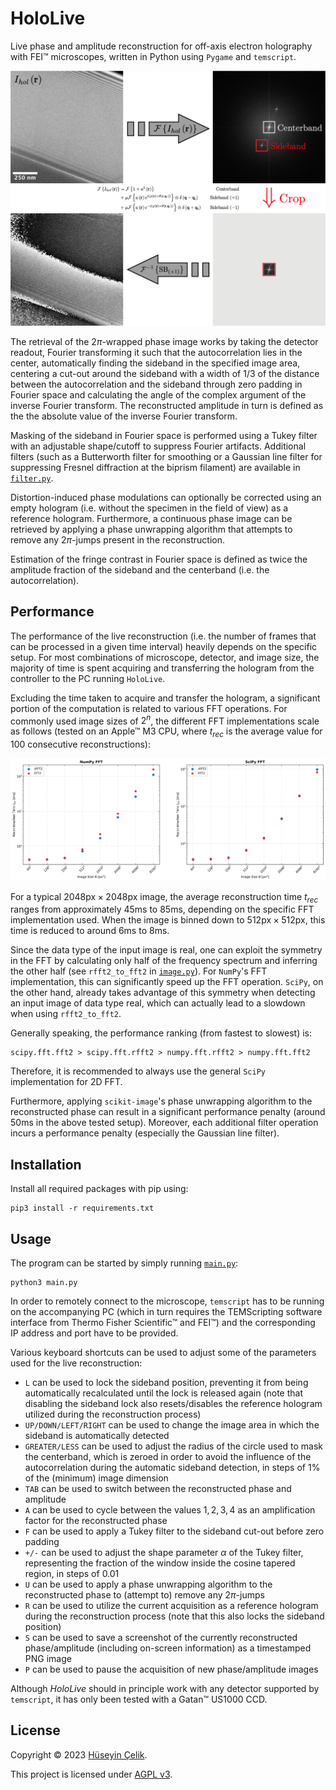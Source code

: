# HoloLive
Live phase and amplitude reconstruction for off-axis electron holography with FEI™ microscopes, written in Python using `Pygame` and `temscript`.

![Off-Axis Electron Holography Phase Reconstruction](/docs/TEM-off-axis-holography-reconstruction.png)

The retrieval of the $2\pi$-wrapped phase image works by taking the detector readout, Fourier transforming it such that the autocorrelation lies in the center, automatically finding the sideband in the specified image area, centering a cut-out around the sideband with a width of $1/3$ of the distance between the autocorrelation and the sideband through zero padding in Fourier space and calculating the angle of the complex argument of the inverse Fourier transform. The reconstructed amplitude in turn is defined as the the absolute value of the inverse Fourier transform.

Masking of the sideband in Fourier space is performed using a Tukey filter with an adjustable shape/cutoff to suppress Fourier artifacts. Additional filters (such as a Butterworth filter for smoothing or a Gaussian line filter for suppressing Fresnel diffraction at the biprism filament) are available in [`filter.py`](src/filter.py).

Distortion-induced phase modulations can optionally be corrected using an empty hologram (i.e. without the specimen in the field of view) as a reference hologram. Furthermore, a continuous phase image can be retrieved by applying a phase unwrapping algorithm that attempts to remove any $2\pi$-jumps present in the reconstruction.

Estimation of the fringe contrast in Fourier space is defined as twice the amplitude fraction of the sideband and the centerband (i.e. the autocorrelation).

## Performance
The performance of the live reconstruction (i.e. the number of frames that can be processed in a given time interval) heavily depends on the specific setup. For most combinations of microscope, detector, and image size, the majority of time is spent acquiring and transferring the hologram from the controller to the PC running `HoloLive`.

Excluding the time taken to acquire and transfer the hologram, a significant portion of the computation is related to various FFT operations. For commonly used image sizes of $2^n$, the different FFT implementations scale as follows (tested on an Apple™ M3 CPU, where $t_{rec}$ is the average value for $100$ consecutive reconstructions):

![HoloLive Performance Benchmark](/docs/performance_benchmark.svg)

For a typical $2048\text{px} \times 2048\text{px}$ image, the average reconstruction time $t_{rec}$ ranges from approximately $45\text{ms}$ to $85\text{ms}$, depending on the specific FFT implementation used. When the image is binned down to $512\text{px} \times 512\text{px}$, this time is reduced to around $6\text{ms}$ to $8\text{ms}$.

Since the data type of the input image is real, one can exploit the symmetry in the FFT by calculating only half of the frequency spectrum and inferring the other half (see `rfft2_to_fft2` in [`image.py`](src/image.py)). For `NumPy`'s FFT implementation, this can significantly speed up the FFT operation. `SciPy`, on the other hand, already takes advantage of this symmetry when detecting an input image of data type real, which can actually lead to a slowdown when using `rfft2_to_fft2`.

Generally speaking, the performance ranking (from fastest to slowest) is:

```
scipy.fft.fft2 > scipy.fft.rfft2 > numpy.fft.rfft2 > numpy.fft.fft2
```
Therefore, it is recommended to always use the general `SciPy` implementation for 2D FFT.

Furthermore, applying `scikit-image`'s phase unwrapping algorithm to the reconstructed phase can result in a significant performance penalty (around $50\text{ms}$ in the above tested setup). Moreover, each additional filter operation incurs a performance penalty (especially the Gaussian line filter).

## Installation
Install all required packages with pip using:
```
pip3 install -r requirements.txt
```

## Usage
The program can be started by simply running [`main.py`](/main.py):
```
python3 main.py
```
In order to remotely connect to the microscope, `temscript` has to be running on the accompanying PC (which in turn requires the TEMScripting software interface from Thermo Fisher Scientific™ and FEI™) and the corresponding IP address and port have to be provided.

Various keyboard shortcuts can be used to adjust some of the parameters used for the live reconstruction:
- `L` can be used to lock the sideband position, preventing it from being automatically recalculated until the lock is released again (note that disabling the sideband lock also resets/disables the reference hologram utilized during the reconstruction process)
- `UP/DOWN/LEFT/RIGHT` can be used to change the image area in which the sideband is automatically detected
- `GREATER/LESS` can be used to adjust the radius of the circle used to mask the centerband, which is zeroed in order to avoid the influence of the autocorrelation during the automatic sideband detection, in steps of $1$% of the (minimum) image dimension
- `TAB` can be used to switch between the reconstructed phase and amplitude
- `A` can be used to cycle between the values $1,2,3,4$ as an amplification factor for the reconstructed phase
- `F` can be used to apply a Tukey filter to the sideband cut-out before zero padding
- `+/-` can be used to adjust the shape parameter $\alpha$ of the Tukey filter, representing the fraction of the window inside the cosine tapered region, in steps of $0.01$
- `U` can be used to apply a phase unwrapping algorithm to the reconstructed phase to (attempt to) remove any $2\pi$-jumps
- `R` can be used to utilize the current acquisition as a reference hologram during the reconstruction process (note that this also locks the sideband position)
- `S` can be used to save a screenshot of the currently reconstructed phase/amplitude (including on-screen information) as a timestamped PNG image
- `P` can be used to pause the acquisition of new phase/amplitude images

Although *HoloLive* should in principle work with any detector supported by `temscript`, it has only been tested with a Gatan™ US1000 CCD.

## License
Copyright © 2023 [Hüseyin Çelik](https://www.github.com/hueseyincelik).

This project is licensed under [AGPL v3](/LICENSE).
